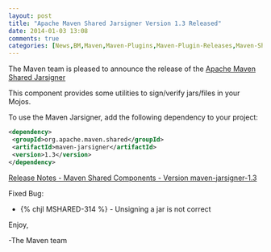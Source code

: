 ```yaml
---
layout: post
title: "Apache Maven Shared Jarsigner Version 1.3 Released"
date: 2014-01-03 13:08
comments: true
categories: [News,BM,Maven,Maven-Plugins,Maven-Plugin-Releases,Maven-Shared]
---
```

The Maven team is pleased to announce the release of 
the [Apache Maven Shared Jarsigner](http://maven.apache.org/shared/maven-jarsigner/)

This component provides some utilities to sign/verify jars/files in your Mojos.

To use the Maven Jarsigner, add the following dependency to your project:

``` xml
<dependency>
 <groupId>org.apache.maven.shared</groupId>
 <artifactId>maven-jarsigner</artifactId>
 <version>1.3</version>
</dependency>
```

[Release Notes - Maven Shared Components - Version maven-jarsigner-1.3](https://jira.codehaus.org/secure/ReleaseNote.jspa?projectId=11761&version=19857&styleName=Html)

Fixed Bug:

 * {% chjl MSHARED-314 %} - Unsigning a jar is not correct

Enjoy,

-The Maven team
